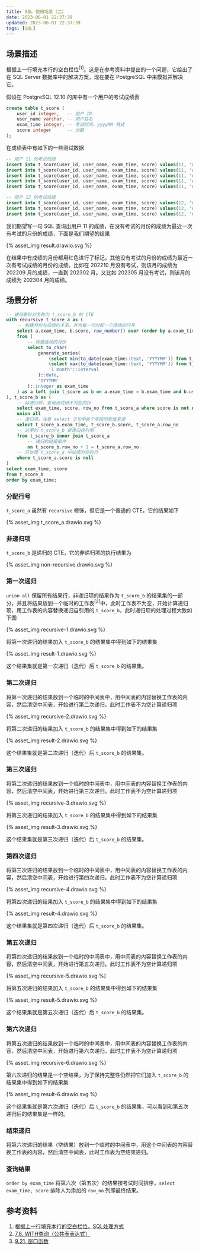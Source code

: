 ```yaml
---
title: SQL 使用场景（二）
date: 2023-06-01 22:37:39
updated: 2023-06-01 22:37:39
tags: [SQL]
---
```


## 场景描述

根据上一行填充本行的空白栏位<sup>[1]</sup>。这是在参考资料中提出的一个问题，它给出了在 SQL Server 数据库中的解决方案，现在要在 PostgreSQL 中来模拟并解决它。

<!-- more -->

假设在 PostgreSQL 12.10 的库中有一个用户的考试成绩表

```sql
create table t_score (
    user_id integer,   -- 用户 ID
    user_name varchar, -- 用户姓名
    exam_time integer, -- 考试时间，yyyyMM 格式
    score integer      -- 分数
);
```

在成绩表中有如下的一些测试数据

```sql
-- 用户 11 的考试成绩
insert into t_score(user_id, user_name, exam_time, score) values(11, 'u1', 202209, 32);
insert into t_score(user_id, user_name, exam_time, score) values(11, 'u1', 202303, 30);
insert into t_score(user_id, user_name, exam_time, score) values(11, 'u1', 202304, 31);
insert into t_score(user_id, user_name, exam_time, score) values(11, 'u1', 202308, 35);
insert into t_score(user_id, user_name, exam_time, score) values(11, 'u1', 202309, 37);

-- 用户 12 的考试成绩
insert into t_score(user_id, user_name, exam_time, score) values(12, 'u2', 202304, 51);
insert into t_score(user_id, user_name, exam_time, score) values(12, 'u2', 202308, 65);
insert into t_score(user_id, user_name, exam_time, score) values(12, 'u2', 202309, 77);
```

我们期望写一句 SQL 查询出用户 11 的成绩，在没有考试的月份的成绩为最近一次有考试的月份的成绩，下面是我们期望的结果

{% asset_img result.drawio.svg %}

在结果中有成绩的月份都用红色进行了标记，其他没有考试的月份的成绩为最近一次有考试成绩的月份的成绩。比如在 202210 月没有考试，则该月的成绩为 202209 月的成绩，一直到 202302 月。又比如 202305 月没有考试，则该月的成绩为 202304 月的成绩。

## 场景分析

```sql
-- 递归是针对名称为 t_score_b 的 CTE
with recursive t_score_a as (
    -- 构建月份与成绩的关系，并为每一行分配一个连续的行号
    select a.exam_time, b.score, row_number() over (order by a.exam_time) as row_no
    from (
        -- 构建连续的月份
        select to_char(
            generate_series(
                (select min(to_date(exam_time::text, 'YYYYMM')) from t_score where user_id = 11)::date,
                (select max(to_date(exam_time::text, 'YYYYMM')) from t_score where user_id = 11)::date,
                '1 month'::interval
            )::date,
            'YYYYMM'
        )::integer as exam_time
    ) as a left join t_score as b on a.exam_time = b.exam_time and b.user_id = 11
), t_score_b as (
    -- 非递归项，查询出成绩不为空的行
    select exam_time, score, row_no from t_score_a where score is not null
    union all
    -- 递归项，注意 select 子句中各个字段的取值来源
    select t_score_a.exam_time, t_score_b.score, t_score_a.row_no
    -- 这里的 t_score_b 是递归自引用
    from t_score_b inner join t_score_a
        -- 递归的链接条件
        on t_score_b.row_no + 1 = t_score_a.row_no
    -- 只处理 t_score_a 中成绩为空的行
    where t_score_a.score is null
)
select exam_time, score
from t_score_b
order by exam_time;
```

### 分配行号

`t_score_a` 虽然有 `recursive` 修饰，但它是一个普通的 CTE，它的结果如下

{% asset_img t_score_a.drawio.svg %}

### 非递归项

`t_score_b` 是递归的 CTE，它的非递归项的执行结果为

{% asset_img non-recursive.drawio.svg %}

### 第一次递归

`union all` 保留所有结果行，非递归项的结果作为 `t_score_b` 的结果集的一部分，并且将结果放到一个临时的工作表<sup>[2]</sup>中，此时工作表不为空，开始计算递归项，用工作表的内容替换递归自引用的 `t_score_b`，此时递归项的处理过程大致如下图

{% asset_img recursive-1.drawio.svg %}

将第一次递归的结果加入 `t_score_b` 的结果集中得到如下的结果集

{% asset_img result-1.drawio.svg %}

这个结果集就是第一次递归（迭代）后 `t_score_b` 的结果集。

### 第二次递归

将第一次递归的结果放到一个临时的中间表中，用中间表的内容替换工作表的内容，然后清空中间表，开始进行第二次递归。此时工作表不为空计算递归项

{% asset_img recursive-2.drawio.svg %}

将第二次递归的结果加入 `t_score_b` 的结果集中得到如下的结果集

{% asset_img result-2.drawio.svg %}

这个结果集就是第二次递归（迭代）后 `t_score_b` 的结果集。

### 第三次递归

将第二次递归的结果放到一个临时的中间表中，用中间表的内容替换工作表的内容，然后清空中间表，开始进行第三次递归。此时工作表不为空计算递归项

{% asset_img recursive-3.drawio.svg %}

将第三次递归的结果加入 `t_score_b` 的结果集中得到如下的结果集

{% asset_img result-3.drawio.svg %}

这个结果集就是第三次递归（迭代）后 `t_score_b` 的结果集。

### 第四次递归

将第三次递归的结果放到一个临时的中间表中，用中间表的内容替换工作表的内容，然后清空中间表，开始进行第四次递归。此时工作表不为空计算递归项

{% asset_img recursive-4.drawio.svg %}

将第四次递归的结果加入 `t_score_b` 的结果集中得到如下的结果集

{% asset_img result-4.drawio.svg %}

这个结果集就是第四次递归（迭代）后 `t_score_b` 的结果集。

### 第五次递归

将第四次递归的结果放到一个临时的中间表中，用中间表的内容替换工作表的内容，然后清空中间表，开始进行第五次递归。此时工作表不为空计算递归项

{% asset_img recursive-5.drawio.svg %}

将第五次递归的结果加入 `t_score_b` 的结果集中得到如下的结果集

{% asset_img result-5.drawio.svg %}

这个结果集就是第五次递归（迭代）后 `t_score_b` 的结果集。

### 第六次递归

将第五次递归的结果放到一个临时的中间表中，用中间表的内容替换工作表的内容，然后清空中间表，开始进行第六次递归。此时工作表不为空计算递归项

{% asset_img recursive-6.drawio.svg %}

第六次递归的结果是一个空结果，为了保持完整性仍然把它们加入 `t_score_b` 的结果集中得到如下的结果集

{% asset_img result-6.drawio.svg %}

这个结果集就是第六次递归（迭代）后 `t_score_b` 的结果集，可以看到和第五次递归后的结果集是一样的。

### 结束递归

将第六次递归的结果（空结果）放到一个临时的中间表中，用这个中间表的内容替换工作表的内容，然后清空中间表，此时工作表为空结束递归。

### 查询结果

`order by exam_time` 将第六次（第五次）的结果按考试时间排序，`select exam_time, score` 排除人为添加的 `row_no` 列即最终结果。

## 参考资料

1. [根据上一行填充本行的空白栏位，SQL处理方式](https://www.cnblogs.com/studyzy/p/4244606.html)
2. [7.8. WITH查询（公共表表达式）](http://www.postgres.cn/docs/12/queries-with.html)
3. [9.21. 窗口函数](http://www.postgres.cn/docs/12/functions-window.html)
